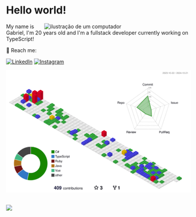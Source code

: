 <h1>Hello world!</h1>
<img src="https://raw.githubusercontent.com/MicaelliMedeiros/micaellimedeiros/master/image/computer-illustration.png" alt="ilustração de um computador" min-width="400px" max-width="400px" width="400px" align="right">

<p align="left"> 
  My name is Gabriel, I'm 20 years old and I'm a fullstack developer currently working on TypeScript!
</p>

<p align="left">
  💌 Reach me:
</p>

<p align="left">
  <a href="#" title="LinkedIn">
  <img src="https://img.shields.io/badge/-Linkedin-0e76a8?style=flat-square&logo=Linkedin&logoColor=white&link=https://www.linkedin.com/in/gabriel-zirondi-di-gennaro-0347b0254/?locale=en_US" alt="LinkedIn"/></a>
  <a href="#" title="Instagram">
  <img src="https://img.shields.io/badge/-Instagram-DF0174?style=flat-square&labelColor=DF0174&logo=instagram&logoColor=white&link=[LINK-DO-SEU-INSTAGRAM](https://www.instagram.com/bielgennaro/)" alt="Instagram"/></a>
</p>


![](./profile-3d-contrib/profile-gitblock.svg)

<div style="display: inline_block"><br>
  	<img src="https://skillicons.dev/icons?i=ts,js,go,rust,python,postgres,linux,nodejs,adonis,nest,react,redux,vite,next,vercel,git,nginx,postman,arch,dotnet,tailwind,unity&perline=25&theme=dark" />
</div> 
